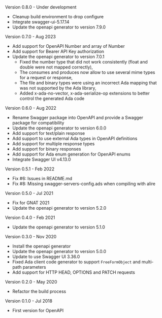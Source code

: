 Version 0.8.0   - Under development
  - Cleanup build environment to drop configure
  - Integrate swagger-ui-5.17.14
  - Update the openapi generator to version 7.9.0

Version 0.7.0   - Aug 2023
  - Add support for OpenAPI Number and array of Number
  - Add support for Bearer API Key authorization
  - Update the openapi generator to version 7.0.1
    - Fixed the number type that did not work consistently (float and double were not mapped correctly),
    - The consumes and produces now allow to use several mime types for a request or response,
    - The file and binary types were using an incorrect Ada mapping that was not supported by the Ada library,
    - Added x-ada-no-vector, x-ada-serialize-op extensions to better control the generated Ada code

Version 0.6.0   - Aug 2022
  - Rename Swagger package into OpenAPI and provide a Swagger package for compatibility
  - Update the openapi generator to version 6.0.0
  - Add support for text/plain response
  - Add support to use external Ada types in OpenAPI definitions
  - Add support for multiple response types
  - Add support for binary responses
  - Add support for Ada enum generation for OpenAPI enums
  - Integrate Swagger UI v4.13.0

Version 0.5.1   - Feb 2022
  - Fix #6: Issues in README.md
  - Fix #8: Missing swagger-servers-config.ads when compiling with alire

Version 0.5.0   - Jul 2021
  - Fix for GNAT 2021
  - Update the openapi generator to version 5.2.0

Version 0.4.0   - Feb 2021
  - Update the openapi generator to version 5.1.0

Version 0.3.0   - Nov 2020
  - Install the openapi generator
  - Update the openapi generator to version 5.0.0
  - Update to use Swagger UI 3.36.0
  - Fixed Ada client code generator to support `FreeFormObject` and multi-path parameters
  - Add support for HTTP HEAD, OPTIONS and PATCH requests

Version 0.2.0   - May 2020
  - Refactor the build process

Version 0.1.0   - Jul 2018
  - First version for OpenAPI
